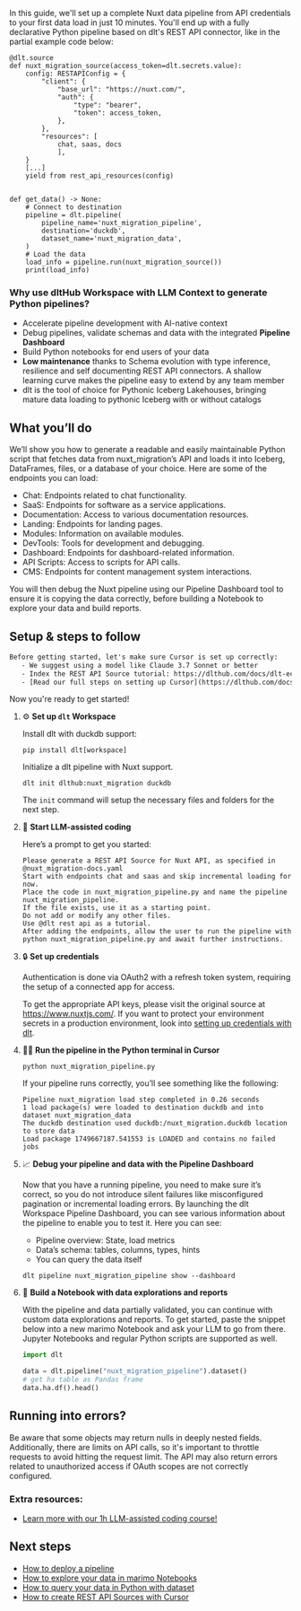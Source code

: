 In this guide, we'll set up a complete Nuxt data pipeline from API credentials to your first data load in just 10 minutes. You'll end up with a fully declarative Python pipeline based on dlt's REST API connector, like in the partial example code below:

```python-outcome
@dlt.source
def nuxt_migration_source(access_token=dlt.secrets.value):
    config: RESTAPIConfig = {
        "client": {
            "base_url": "https://nuxt.com/",
            "auth": {
                "type": "bearer",
                "token": access_token,
            },
        },
        "resources": [
            chat, saas, docs
            ],
    }
    [...]
    yield from rest_api_resources(config)


def get_data() -> None:
    # Connect to destination
    pipeline = dlt.pipeline(
        pipeline_name='nuxt_migration_pipeline',
        destination='duckdb',
        dataset_name='nuxt_migration_data', 
    )
    # Load the data
    load_info = pipeline.run(nuxt_migration_source())
    print(load_info) 
```

### Why use dltHub Workspace with LLM Context to generate Python pipelines?

- Accelerate pipeline development with AI-native context
- Debug pipelines, validate schemas and data with the integrated **Pipeline Dashboard**
- Build Python notebooks for end users of your data
- **Low maintenance** thanks to Schema evolution with type inference, resilience and self documenting REST API connectors. A shallow learning curve makes the pipeline easy to extend by any team member
- dlt is the tool of choice for Pythonic Iceberg Lakehouses, bringing mature data loading to pythonic Iceberg with or without catalogs

## What you’ll do

We’ll show you how to generate a readable and easily maintainable Python script that fetches data from nuxt_migration’s API and loads it into Iceberg, DataFrames, files, or a database of your choice. Here are some of the endpoints you can load:

- Chat: Endpoints related to chat functionality.
- SaaS: Endpoints for software as a service applications.
- Documentation: Access to various documentation resources.
- Landing: Endpoints for landing pages.
- Modules: Information on available modules.
- DevTools: Tools for development and debugging.
- Dashboard: Endpoints for dashboard-related information.
- API Scripts: Access to scripts for API calls.
- CMS: Endpoints for content management system interactions.

You will then debug the Nuxt pipeline using our Pipeline Dashboard tool to ensure it is copying the data correctly, before building a Notebook to explore your data and build reports.

## Setup & steps to follow

```default
Before getting started, let's make sure Cursor is set up correctly:
   - We suggest using a model like Claude 3.7 Sonnet or better
   - Index the REST API Source tutorial: https://dlthub.com/docs/dlt-ecosystem/verified-sources/rest_api/ and add it to context as **@dlt rest api**
   - [Read our full steps on setting up Cursor](https://dlthub.com/docs/dlt-ecosystem/llm-tooling/cursor-restapi#23-configuring-cursor-with-documentation)
```

Now you're ready to get started!

1. ⚙️ **Set up `dlt` Workspace**
    
    Install dlt with duckdb support:
    ```shell
    pip install dlt[workspace]
    ```

    Initialize a dlt pipeline with Nuxt support.
    ```shell
    dlt init dlthub:nuxt_migration duckdb
    ```

    The `init` command will setup the necessary files and folders for the next step.
    
2. 🤠 **Start LLM-assisted coding**
    
    Here’s a prompt to get you started:
    
    ```prompt
    Please generate a REST API Source for Nuxt API, as specified in @nuxt_migration-docs.yaml 
    Start with endpoints chat and saas and skip incremental loading for now. 
    Place the code in nuxt_migration_pipeline.py and name the pipeline nuxt_migration_pipeline. 
    If the file exists, use it as a starting point. 
    Do not add or modify any other files. 
    Use @dlt rest api as a tutorial. 
    After adding the endpoints, allow the user to run the pipeline with python nuxt_migration_pipeline.py and await further instructions.
    ```

    
3. 🔒 **Set up credentials** 
    
    Authentication is done via OAuth2 with a refresh token system, requiring the setup of a connected app for access.
    
    To get the appropriate API keys, please visit the original source at https://www.nuxtjs.com/.
    If you want to protect your environment secrets in a production environment, look into [setting up credentials with dlt](https://dlthub.com/docs/walkthroughs/add_credentials).
    
4. 🏃‍♀️ **Run the pipeline in the Python terminal in Cursor**
    
    ```shell
    python nuxt_migration_pipeline.py
    ```
    
    If your pipeline runs correctly, you’ll see something like the following:
    
    ```shell
    Pipeline nuxt_migration load step completed in 0.26 seconds
    1 load package(s) were loaded to destination duckdb and into dataset nuxt_migration_data
    The duckdb destination used duckdb:/nuxt_migration.duckdb location to store data
    Load package 1749667187.541553 is LOADED and contains no failed jobs
    ```
    
5. 📈 **Debug your pipeline and data with the Pipeline Dashboard**

    Now that you have a running pipeline, you need to make sure it’s correct, so you do not introduce silent failures like misconfigured pagination or incremental loading errors. By launching the dlt Workspace Pipeline Dashboard, you can see various information about the pipeline to enable you to test it. Here you can see:
    - Pipeline overview: State, load metrics
    - Data’s schema: tables, columns, types, hints
    - You can query the data itself
    
    ```shell
    dlt pipeline nuxt_migration_pipeline show --dashboard
    ```
    
6. 🐍 **Build a Notebook with data explorations and reports**

    With the pipeline and data partially validated, you can continue with custom data explorations and reports. To get started, paste the snippet below into a new marimo Notebook and ask your LLM to go from there. Jupyter Notebooks and regular Python scripts are supported as well.

    
    ```python
    import dlt

   data = dlt.pipeline("nuxt_migration_pipeline").dataset()
   # get ha table as Pandas frame
   data.ha.df().head()
    ```

## Running into errors?

Be aware that some objects may return nulls in deeply nested fields. Additionally, there are limits on API calls, so it's important to throttle requests to avoid hitting the request limit. The API may also return errors related to unauthorized access if OAuth scopes are not correctly configured.

### Extra resources:

- [Learn more with our 1h LLM-assisted coding course!](https://www.youtube.com/watch?v=GGid70rnJuM)

## Next steps

- [How to deploy a pipeline](https://dlthub.com/docs/walkthroughs/deploy-a-pipeline)
- [How to explore your data in marimo Notebooks](https://dlthub.com/docs/general-usage/dataset-access/marimo)
- [How to query your data in Python with dataset](https://dlthub.com/docs/general-usage/dataset-access/dataset)
- [How to create REST API Sources with Cursor](https://dlthub.com/docs/dlt-ecosystem/llm-tooling/cursor-restapi)